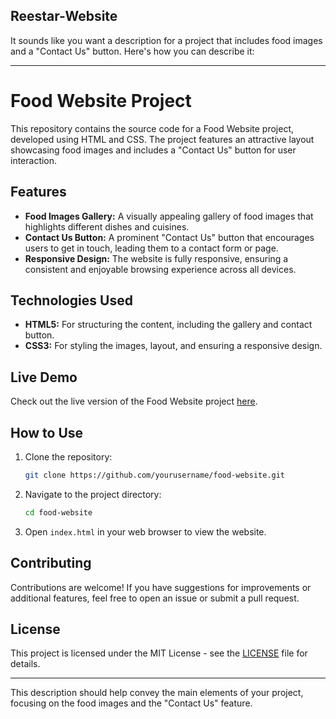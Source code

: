 ## Reestar-Website
It sounds like you want a description for a project that includes food images and a "Contact Us" button. Here's how you can describe it:

---

# Food Website Project

This repository contains the source code for a Food Website project, developed using HTML and CSS. The project features an attractive layout showcasing food images and includes a "Contact Us" button for user interaction.

## Features

- **Food Images Gallery:** A visually appealing gallery of food images that highlights different dishes and cuisines.
- **Contact Us Button:** A prominent "Contact Us" button that encourages users to get in touch, leading them to a contact form or page.
- **Responsive Design:** The website is fully responsive, ensuring a consistent and enjoyable browsing experience across all devices.

## Technologies Used

- **HTML5:** For structuring the content, including the gallery and contact button.
- **CSS3:** For styling the images, layout, and ensuring a responsive design.

## Live Demo

Check out the live version of the Food Website project [here](#).

## How to Use

1. Clone the repository:
   ```bash
   git clone https://github.com/yourusername/food-website.git
   ```
2. Navigate to the project directory:
   ```bash
   cd food-website
   ```
3. Open `index.html` in your web browser to view the website.

## Contributing

Contributions are welcome! If you have suggestions for improvements or additional features, feel free to open an issue or submit a pull request.

## License

This project is licensed under the MIT License - see the [LICENSE](LICENSE) file for details.

---

This description should help convey the main elements of your project, focusing on the food images and the "Contact Us" feature.
